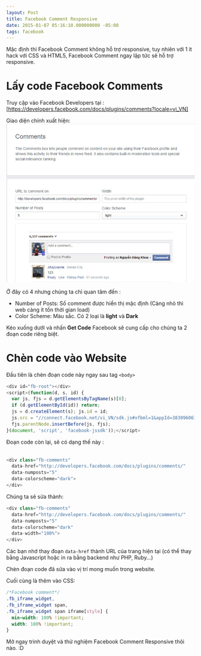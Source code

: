 ```yaml
---
layout: Post
title: Facebook Comment Responsive
date: 2015-01-07 05:16:10.000000000 -05:00
tags: facebook
---
```


Mặc định thì Facebook Comment không hỗ trợ responsive, tuy nhiên với 1 ít hack với CSS và HTML5, Facebook Comment ngay lập tức sẽ hỗ trợ responsive.

# Lấy code Facebook Comments

Truy cập vào Facebook Developers tại : [https://developers.facebook.com/docs/plugins/comments?locale=vi_VN]

Giao diện chính xuất hiện:
![Facebook Comment](/images/2015/01/facebookcomment.jpg)

Ở đây có 4 nhưng chúng ta chỉ quan tâm đến :

* Number of Posts: Số comment được hiển thị mặc định (Càng nhỏ thì web càng ít tốn thời gian load)
* Color Scheme: Màu sắc. Có 2 loại là **light** và **Dark**

Kéo xuống dưới và nhấn **Get Code**
Facebook sẽ cung cấp cho chúng ta 2 đoạn code riêng biệt.

# Chèn code vào Website

Đầu tiên là chèn đoạn code này ngay sau tag `<body>`

```javascript
<div id="fb-root"></div>
<script>(function(d, s, id) {
  var js, fjs = d.getElementsByTagName(s)[0];
  if (d.getElementById(id)) return;
  js = d.createElement(s); js.id = id;
  js.src = "//connect.facebook.net/vi_VN/sdk.js#xfbml=1&appId=383096061852800&version=v2.0";
  fjs.parentNode.insertBefore(js, fjs);
}(document, 'script', 'facebook-jssdk'));</script>
```

Đoạn code còn lại, sẽ có dạng thế này :

```javascript

<div class="fb-comments"
  data-href="http://developers.facebook.com/docs/plugins/comments/"
  data-numposts="5"
  data-colorscheme="dark">
</div>

```

Chúng ta sẽ sửa thành:

```javascript
<div class="fb-comments"
  data-href="http://developers.facebook.com/docs/plugins/comments/"
  data-numposts="5"
  data-colorscheme="dark"
  data-width="100%">
</div>
```

Các bạn nhớ thay đoạn `data-href` thành URL của trang hiện tại (có thể thay bằng Javascript hoặc in ra bằng backend như PHP, Ruby...)

Chèn đoạn code đã sửa vào vị trí mong muốn trong website.

Cuối cùng là thêm vào CSS:

```css
/*Facebook comment*/
.fb_iframe_widget,
.fb_iframe_widget span,
.fb_iframe_widget span iframe[style] {
  min-width: 100% !important;
  width: 100% !important;
}
```

Mở ngay trình duyệt và thử nghiệm Facebook Comment Responsive thôi nào. :D
